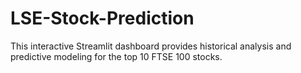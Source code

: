 # LSE-Stock-Prediction
This interactive Streamlit dashboard provides historical analysis and predictive modeling for the top 10 FTSE 100 stocks.
